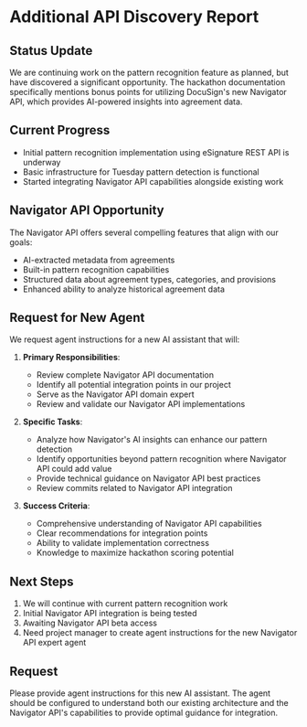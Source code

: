 # Additional API Discovery Report

## Status Update
We are continuing work on the pattern recognition feature as planned, but have discovered a significant opportunity. The hackathon documentation specifically mentions bonus points for utilizing DocuSign's new Navigator API, which provides AI-powered insights into agreement data.

## Current Progress
- Initial pattern recognition implementation using eSignature REST API is underway
- Basic infrastructure for Tuesday pattern detection is functional
- Started integrating Navigator API capabilities alongside existing work

## Navigator API Opportunity
The Navigator API offers several compelling features that align with our goals:
- AI-extracted metadata from agreements
- Built-in pattern recognition capabilities
- Structured data about agreement types, categories, and provisions
- Enhanced ability to analyze historical agreement data

## Request for New Agent
We request agent instructions for a new AI assistant that will:

1. **Primary Responsibilities**:
   - Review complete Navigator API documentation
   - Identify all potential integration points in our project
   - Serve as the Navigator API domain expert
   - Review and validate our Navigator API implementations

2. **Specific Tasks**:
   - Analyze how Navigator's AI insights can enhance our pattern detection
   - Identify opportunities beyond pattern recognition where Navigator API could add value
   - Provide technical guidance on Navigator API best practices
   - Review commits related to Navigator API integration

3. **Success Criteria**:
   - Comprehensive understanding of Navigator API capabilities
   - Clear recommendations for integration points
   - Ability to validate implementation correctness
   - Knowledge to maximize hackathon scoring potential

## Next Steps
1. We will continue with current pattern recognition work
2. Initial Navigator API integration is being tested
3. Awaiting Navigator API beta access
4. Need project manager to create agent instructions for the new Navigator API expert agent

## Request
Please provide agent instructions for this new AI assistant. The agent should be configured to understand both our existing architecture and the Navigator API's capabilities to provide optimal guidance for integration. 